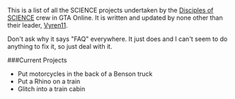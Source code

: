 This is a list of all the SCIENCE projects undertaken by the [Disciples of SCIENCE](https://socialclub.rockstargames.com/crew/disciples_of_science) crew in GTA Online. It is written and updated by none other than their leader, [Vyren11](https://socialclub.rockstargames.com/member/vyren11). 

Don't ask why it says "FAQ" everywhere. It just does and I can't seem to do anything to fix it, so just deal with it. 

###Current Projects
* Put motorcycles in the back of a Benson truck
* Put a Rhino on a train
* Glitch into a train cabin
